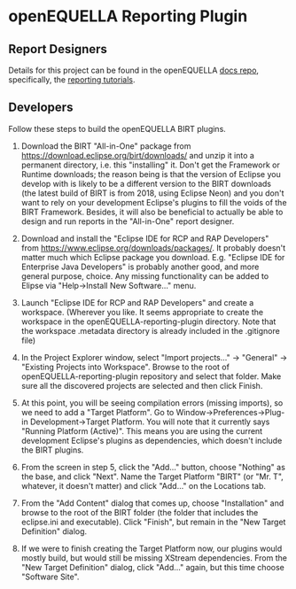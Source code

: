 # openEQUELLA Reporting Plugin

## Report Designers
Details for this project can be found in the openEQUELLA [docs repo](https://equella.github.io/), specifically, the [reporting tutorials](https://github.com/equella/equella.github.io/tree/master/tutorials/reporting).

## Developers
Follow these steps to build the openEQUELLA BIRT plugins.

1. Download the BIRT "All-in-One" package from https://download.eclipse.org/birt/downloads/ and unzip it into a permanent directory, i.e. this "installing" it.  Don't get the Framework or Runtime downloads; the reason being is that the version of Eclipse you develop with is likely to be a different version to the BIRT downloads (the latest build of BIRT is from 2018, using Eclipse Neon) and you don't want to rely on your development Eclipse's plugins to fill the voids of the BIRT Framework.  Besides, it will also be beneficial to actually be able to design and run reports in the "All-in-One" report designer. 

2. Download and install the "Eclipse IDE for RCP and RAP Developers" from https://www.eclipse.org/downloads/packages/.  It probably doesn't matter much which Eclipse package you download. E.g. "Eclipse IDE for Enterprise Java Developers" is probably another good, and more general purpose, choice.  Any missing functionality can be added to Elipse via "Help->Install New Software..." menu.

3. Launch "Eclipse IDE for RCP and RAP Developers" and create a workspace. (Wherever you like. It seems appropriate to create the workspace in the openEQUELLA-reporting-plugin directory. Note that the workspace .metadata directory is already included in the .gitignore file)

4. In the Project Explorer window, select "Import projects..." -> "General" -> "Existing Projects into Workspace".  Browse to the root of openEQUELLA-reporting-plugin repository and select that folder.  Make sure all the discovered projects are selected and then click Finish.

5. At this point, you will be seeing compilation errors (missing imports), so we need to add a "Target Platform".  Go to Window->Preferences->Plug-in Development->Target Platform.  You will note that it currently says "Running Platform (Active)".  This means you are using the current development Eclipse's plugins as dependencies, which doesn't include the BIRT plugins.  

6. From the screen in step 5, click the "Add..." button, choose "Nothing" as the base, and click "Next".  Name the Target Platform "BIRT" (or "Mr. T", whatever, it doesn't matter) and click "Add..." on the Locations tab.

7. From the "Add Content" dialog that comes up, choose "Installation" and browse to the root of the BIRT folder (the folder that includes the eclipse.ini and executable).  Click "Finish", but remain in the "New Target Definition" dialog.  

8. If we were to finish creating the Target Platform now, our plugins would mostly build, but would still be missing XStream dependencies.  From the "New Target Definition" dialog, click "Add..." again, but this time choose "Software Site".  

